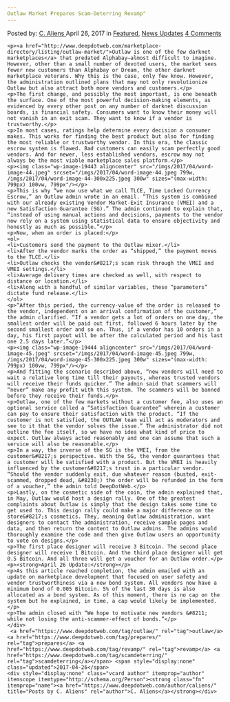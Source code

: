 ```yaml
---
Outlaw Market Prepares Scam-Deterring Revamp"
---
```

<article class="post-listing post-19442 post type-post status-publish format-standard has-post-thumbnail hentry  tag-outlaw tag-prepares tag-revamp tag-scamdeterring">
    <div class="post-inner">
        <span>Posted by: <a href="https://www.deepdotweb.com/author/caliens/" title="">C. Aliens </a></span>
    <span>April 26, 2017</span>
    <span>in <a href="https://www.deepdotweb.com/category/deepdot-news/" rel="category tag">Featured</a>, <a href="https://www.deepdotweb.com/category/news-updates/" rel="category tag">News Updates</a></span>
    <span><a href="https://www.deepdotweb.com/2017/04/26/outlaw-market-prepares-scam-deterring-revamp/#comments">4 Comments</a></span>
    </p>
    <div class="clear"></div>
    
    <p><a href="http://www.deepdotweb.com/marketplace-directory/listing/outlaw-market/">Outlaw is one of the few darknet marketplaces</a> that predated Alphabay—almost difficult to imagine. However, other than a small number of devoted users, the market sees fewer new customers than Alphabay or Dream, the other darknet marketplace veterans. Why this is the case, only few know. However, the administration outlined plans that may not only revolutionize Outlaw but also attract both more vendors and customers.</p>
    <p>The first change, and possibly the most important, is one beneath the surface. One of the most powerful decision-making elements, as evidenced by every other post on any number of darknet discussion boards, is financial safety. Consumers want to know their money will not vanish in an exit scam. They want to know if a vendor is trustworthy.</p>
    <p>In most cases, ratings help determine every decision a consumer makes. This works for finding the best product but also for finding the most reliable or trustworthy vendor. In this era, the classic escrow system is flawed. Bad customers can easily scam perfectly good vendors. And for newer, less established vendors, escrow may not always be the most viable marketplace sales platform.</p>
    <p><img class="wp-image-19443 aligncenter" src="/imgs/2017/04/word-image-44.jpeg" srcset="/imgs/2017/04/word-image-44.jpeg 799w, /imgs/2017/04/word-image-44-300x225.jpeg 300w" sizes="(max-width: 799px) 100vw, 799px"/></p>
    <p>This is why “we now use what we call TLCE, Time Locked Currency Escrow,” an Outlaw admin wrote in an email. “This system is combined with our already existing Vendor Market-Exit Insurance (VMEI) and a new Satisfaction Guarantee (SG).” The admin continued to explain that, “instead of using manual actions and decisions, payments to the vendor now rely on a system using statistical data to ensure objectivity and honestly as much as possible.”</p>
    <p>Now, when an order is placed:</p>
    <ol>
    <li>Customers send the payment to the Outlaw ​mixer.</li>
    <li>After the vendor marks the order as “shipped,” the payment moves to the TLCE.</li>
    <li>Outlaw checks the vendor&#8217;s scam risk through the VMEI and VMEI settings.</li>
    <li>Average delivery times are checked as well, with respect to distance or location.</li>
    <li>Along with a handful of similar variables, these “parameters” dictate fund release.</li>
    </ol>
    <p>“After this period, the currency-value of the order is released to the vendor, independent on an arrival confirmation of the customer,” the admin clarified. “If a vendor gets a lot of orders on one day, the smallest order will be paid out first, followed 6 hours later by the second smallest order and so on. Thus, if a vendor has 10 orders in a day, his first payout will be after the calculated period and his last one 2.5 days later.”</p>
    <p><img class="wp-image-19444 aligncenter" src="/imgs/2017/04/word-image-45.jpeg" srcset="/imgs/2017/04/word-image-45.jpeg 799w, /imgs/2017/04/word-image-45-300x225.jpeg 300w" sizes="(max-width: 799px) 100vw, 799px"/></p>
    <p>And fitting the scenario described above, “new vendors will need to wait a relative long time till their payouts, whereas trusted vendors will receive their funds quicker.” The admin said that scammers will “never” make any profit with this system. The scammers will be banned before they receive their funds.</p>
    <p>Outlaw, one of the few markets without a customer fee, also uses an optional service called a “Satisfaction Guarantee” wherein a customer can pay to ensure their satisfaction with the product. “If the customer is not satisfied, the OUTLAW team will act as moderators and see to it that the vendor solves the issue.” The administrator ​did not outline the fee itself, so we have no idea what kind of price to expect. Outlaw always acted reasonably and one can assume that such a service will also be reasonable.</p>
    <p>In a way, the inverse of the SG is the VMEI, from the customer&#8217;s perspective. With the SG, the vendor guarantees that a customer will be satisfied with a product. But the VMEI is heavily influenced by the customer&#8217;s trust in a particular vendor. “Should the vendor suddenly exit, due whatever reason (busted, exit-scammed, dropped dead, &#8230;) the order will be refunded in the form of a voucher,” the admin told DeepDotWeb.</p>
    <p>Lastly, on the cosmetic side of the coin, the admin explained that, in May, Outlaw would host a design rally. One of the greatest complaints about Outlaw is simply that the design takes some time to get used to. This design rally could make a major difference on the store&#8217;s cosmetics. They, meaning Outlaw administration, want designers to contact the administration, receive sample pages and data, and then return the content to Outlaw admins. The admins would thoroughly examine the code and then give Outlaw users an opportunity to vote on designs.</p>
    <p>The first place designer will receive 3 Bitcoin. The second place designer will receive 1 Bitcoin. And the third place designer will get 0.5 Bitcoin. And all three will get a voucher for an Outlaw order.</p>
    <p><strong>April 26 Update:</strong></p>
    <p>As this article reached completion, the admin emailed with an update on marketplace development that focused on user safety and vendor trustworthiness via a new bond system. All vendors now have a minimum bond of 0.005 Bitcoin. 5% of the last 30 days is also allocated as a bond system. As of this moment, there is no cap on the system but he explained, in time, a cap would likely be implemented.</p>
    <p>The admin closed with “We hope to motivate new vendors &#8211; while not losing the anti-scammer-effect of bonds.”</p>
    </div>
     <a href="https://www.deepdotweb.com/tag/outlaw/" rel="tag">outlaw</a> <a href="https://www.deepdotweb.com/tag/prepares/" rel="tag">prepares</a> <a href="https://www.deepdotweb.com/tag/revamp/" rel="tag">revamp</a> <a href="https://www.deepdotweb.com/tag/scamdeterring/" rel="tag">scamdeterring</a></span> <span style="display:none" class="updated">2017-04-26</span>
    <div style="display:none" class="vcard author" itemprop="author" itemscope itemtype="http://schema.org/Person"><strong class="fn" itemprop="name"><a href="https://www.deepdotweb.com/author/caliens/" title="Posts by C. Aliens" rel="author">C. Aliens</a></strong></div>
    
